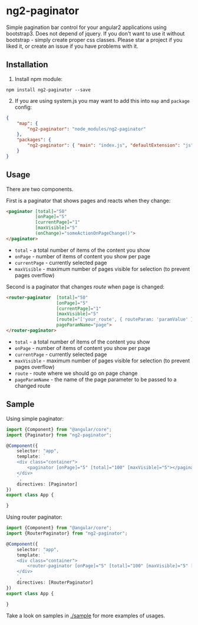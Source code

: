 # ng2-paginator

Simple pagination bar control for your angular2 applications using bootstrap3.
Does not depend of jquery. If you don't want to use it without bootstrap - simply create proper css classes. 
Please star a project if you liked it, or create an issue if you have problems with it.

## Installation

1. Install npm module:

`npm install ng2-paginator --save`

2. If you are using system.js you may want to add this into `map` and `package` config:

```json
{
    "map": {
        "ng2-paginator": "node_modules/ng2-paginator"
    },
    "packages": {
        "ng2-paginator": { "main": "index.js", "defaultExtension": "js" }
    }
}
```

## Usage

There are two components.

First is a paginator that shows pages and reacts when they change:

```html
<paginator [total]="50"
           [onPage]="5"
           [currentPage]="1"
           [maxVisible]="5"
           (onChange)="someActionOnPageChange()">
</paginator>
```

* `total` - a total number of items of the content you show
* `onPage` - number of items of content you show per page
* `currentPage` - currently selected page
* `maxVisible` - maximum number of pages visible for selection (to prevent pages overflow)

Second is a paginator that changes *route* when page is changed:

```html
<router-paginator  [total]="50"
                   [onPage]="5"
                   [currentPage]="1"
                   [maxVisible]="5"
                   [route]="['your_route', { routeParam: 'paramValue' }]"
                   pageParamName="page">
</router-paginator>
```

* `total` - a total number of items of the content you show
* `onPage` - number of items of content you show per page
* `currentPage` - currently selected page
* `maxVisible` - maximum number of pages visible for selection (to prevent pages overflow)
* `route` - route where we should go on page change
* `pageParamName` - the name of the page parameter to be passed to a changed route

## Sample

Using simple paginator:

```typescript
import {Component} from "@angular/core";
import {Paginator} from "ng2-paginator";

@Component({
    selector: "app",
    template: `
    <div class="container">
        <paginator [onPage]="5" [total]="100" [maxVisible]="5"></paginator>
    </div>
    `,
    directives: [Paginator]
})
export class App {

}
```

Using router paginator:

```typescript
import {Component} from "@angular/core";
import {RouterPaginator} from "ng2-paginator";

@Component({
    selector: "app",
    template: `
    <div class="container">
        <router-paginator [onPage]="5" [total]="100" [maxVisible]="5" [route]="['AnswerList', { questionId: 10 }]"></router-paginator>
    </div>
    `,
    directives: [RouterPaginator]
})
export class App {

}
```

Take a look on samples in [./sample](https://github.com/pleerock/ng2-progress-bar/tree/master/sample) for more examples of
usages.

